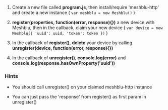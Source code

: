 1) Create a new file called **program.js**, then install/require 'meshblu-http'
  and create a new instance ( `var meshblu = new Meshblu()` )

2) **register(properties, function(error, response){})** a new device with Meshblu, then in the
  callback, claim your new device ( `var device = new Meshblu({ 'uuid': uuid, 'token': token })` )

3) In the callback of **register()**, **delete** your device by calling **unregister(device, function(error, response){})**

4) In the callback of **unregister()**, **console.log(error)** and **console.log(response.hasOwnProperty('uuid'))**

### Hints

 - You should call unregister() on your claimed meshblu-http instance

- You can just pass the 'response' from register() as first param in unregister()
